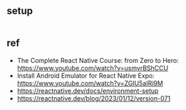## setup
```

```

## ref
- The Complete React Native Course: from Zero to Hero: https://www.youtube.com/watch?v=usmvrBShCCU
- Install Android Emulator for React Native Expo: https://www.youtube.com/watch?v=ZGIU5aIRi9M
- https://reactnative.dev/docs/environment-setup
- https://reactnative.dev/blog/2023/01/12/version-071
